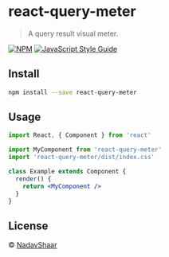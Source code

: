 # react-query-meter

> A query result visual meter.

[![NPM](https://img.shields.io/npm/v/react-query-meter.svg)](https://www.npmjs.com/package/react-query-meter) [![JavaScript Style Guide](https://img.shields.io/badge/code_style-standard-brightgreen.svg)](https://standardjs.com)

## Install

```bash
npm install --save react-query-meter
```

## Usage

```jsx
import React, { Component } from 'react'

import MyComponent from 'react-query-meter'
import 'react-query-meter/dist/index.css'

class Example extends Component {
  render() {
    return <MyComponent />
  }
}
```

## License

 © [NadavShaar](https://github.com/NadavShaar)
